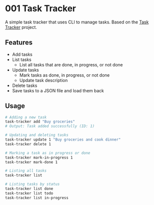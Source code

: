# 001 Task Tracker

A simple task tracker that uses CLI to manage tasks. Based on the [Task Tracker](https://roadmap.sh/projects/task-tracker) project.

## Features

- Add tasks
- List tasks
  - List all tasks that are done, in progress, or not done
- Update tasks
  - Mark tasks as done, in progress, or not done
  - Update task description
- Delete tasks
- Save tasks to a JSON file and load them back

## Usage

```bash
# Adding a new task
task-tracker add "Buy groceries"
# Output: Task added successfully (ID: 1)

# Updating and deleting tasks
task-tracker update 1 "Buy groceries and cook dinner"
task-tracker delete 1

# Marking a task as in progress or done
task-tracker mark-in-progress 1
task-tracker mark-done 1

# Listing all tasks
task-tracker list

# Listing tasks by status
task-tracker list done
task-tracker list todo
task-tracker list in-progress
```
